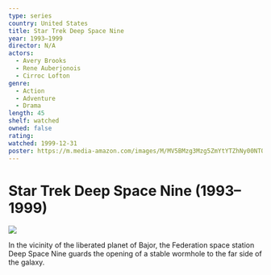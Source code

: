 ```yaml
---
type: series
country: United States
title: Star Trek Deep Space Nine
year: 1993–1999
director: N/A
actors:
  - Avery Brooks
  - Rene Auberjonois
  - Cirroc Lofton
genre:
  - Action
  - Adventure
  - Drama
length: 45
shelf: watched
owned: false
rating:
watched: 1999-12-31
poster: https://m.media-amazon.com/images/M/MV5BMzg3Mzg5ZmYtYTZhNy00NTQ4LWFiYjAtODYxODBlNDViMzYxXkEyXkFqcGc@._V1_SX300.jpg
---
```


# Star Trek Deep Space Nine (1993–1999)

![](https://m.media-amazon.com/images/M/MV5BMzg3Mzg5ZmYtYTZhNy00NTQ4LWFiYjAtODYxODBlNDViMzYxXkEyXkFqcGc@._V1_SX300.jpg)

In the vicinity of the liberated planet of Bajor, the Federation space station Deep Space Nine guards the opening of a stable wormhole to the far side of the galaxy.